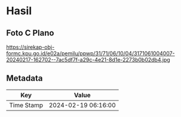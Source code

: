 # Hasil

## Foto C Plano

https://sirekap-obj-formc.kpu.go.id/e02a/pemilu/ppwp/31/71/06/10/04/3171061004007-20240217-162702--7ac5df7f-a29c-4e21-8d1e-2273b0b02db4.jpg


## Metadata

| Key        | Value               |
| ---------- | ------------------- |
| Time Stamp | 2024-02-19 06:16:00 |



